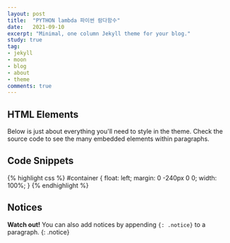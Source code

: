 ```yaml
---
layout: post
title:  "PYTHON lambda 파이썬 람다함수"
date:   2021-09-10
excerpt: "Minimal, one column Jekyll theme for your blog."
study: true
tag:
- jekyll 
- moon
- blog
- about
- theme
comments: true
---
```



## HTML Elements

Below is just about everything you'll need to style in the theme. Check the source code to see the many embedded elements within paragraphs.


## Code Snippets

{% highlight css %}
#container {
  float: left;
  margin: 0 -240px 0 0;
  width: 100%;
}
{% endhighlight %}

## Notices

**Watch out!** You can also add notices by appending `{: .notice}` to a paragraph.
{: .notice}